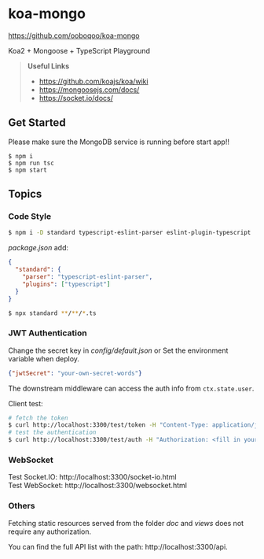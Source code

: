 # koa-mongo

https://github.com/ooboqoo/koa-mongo

Koa2 + Mongoose + TypeScript Playground

> __Useful Links__
>
> * https://github.com/koajs/koa/wiki
> * https://mongoosejs.com/docs/
> * https://socket.io/docs/

## Get Started

Please make sure the MongoDB service is running before start app!!

```
$ npm i
$ npm run tsc
$ npm start
```


## Topics

### Code Style

```bash
$ npm i -D standard typescript-eslint-parser eslint-plugin-typescript
```

_package.json_ add:

```json
{
  "standard": {
    "parser": "typescript-eslint-parser",
    "plugins": ["typescript"]
  }
}
```

```bash
$ npx standard **/**/*.ts
```

### JWT Authentication

Change the secret key in _config/default.json_ or Set the environment variable when deploy.

```json
{"jwtSecret": "your-own-secret-words"}
```

The downstream middleware can access the auth info from `ctx.state.user`.

Client test:

```bash
# fetch the token
$ curl http://localhost:3300/test/token -H "Content-Type: application/json" -X POST -d "{\"username\": \"gavin\"}"
# test the authentication
$ curl http://localhost:3300/test/auth -H "Authorization: <fill in your token here>"
```

### WebSocket

Test Socket.IO: http://localhost:3300/socket-io.html  
Test WebSocket: http://localhost:3300/websocket.html

### Others

Fetching static resources served from the folder _doc_ and _views_ does not require any authorization.

You can find the full API list with the path: http://localhost:3300/api.
